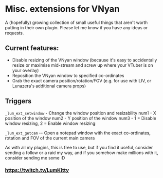 # Misc. extensions for VNyan
A (hopefully) growing collection of small useful things that aren't worth putting in their own plugin. Please let me know if you have any ideas or requests.

## Current features:
- Disable resizing of the VNyan window (because it's easy to accidentally resize or maximise mid-stream and screw up where your VTuber is on your overlay)
- Reposition the VNyan window to specified co-ordinates
- Grab the exact camera position/rotation/FOV (e.g. for use with LIV, or Lunazera's additional camera props)

## Triggers
```_lum_ext_setwindow``` - Change the window position and resizability
num1 - X position of the window
num2 - Y position of the window
num3 - 1 = Disable window resizing, 2 = Enable window resizing

```_lum_ext_getcam``` -- Open a notepad window with the exact co-ordinates, rotation and FOV of the current main camera

As with all my plugins, this is free to use, but if you find it useful, consider sending a follow or a raid my way, and if you somehow make millions with it, consider sending me some :D

### https://twitch.tv/LumKitty
